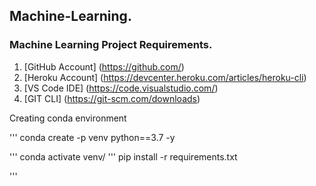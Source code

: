 ## Machine-Learning.
### Machine Learning Project Requirements.

1. [GitHub Account] (https://github.com/)
2. [Heroku Account] (https://devcenter.heroku.com/articles/heroku-cli)
3. [VS Code IDE] (https://code.visualstudio.com/)
4. [GIT CLI] (https://git-scm.com/downloads)

Creating conda environment

'''
conda create -p venv python==3.7 -y

'''
conda activate venv/
'''
pip install -r requirements.txt

'''